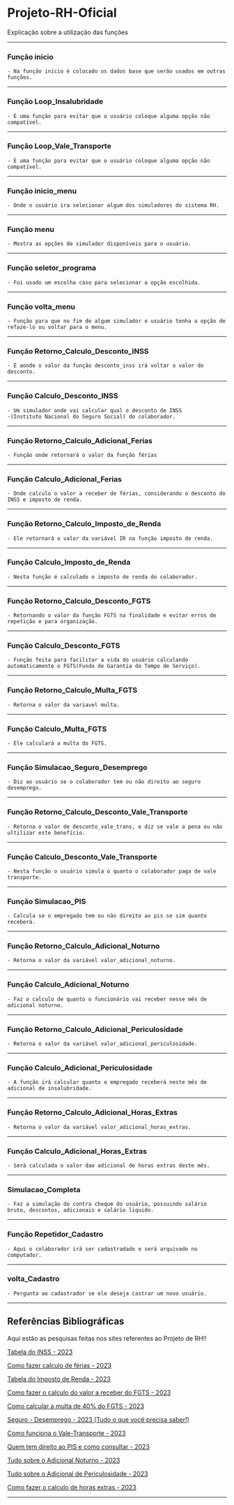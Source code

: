 # Projeto-RH-Oficial
 Explicação sobre a utilização das funções
_____________________________________________________________________________________________________________________________
 ### Função inicio                                                                                                                                                                                                                                             
    - Na função início é colocado os dados base que serão usados em outras funções.                       
_____________________________________________________________________________________________________________________________
 ### Função Loop_Insalubridade

    - É uma função para evitar que o usuário coloque alguma opção não compatível.
_____________________________________________________________________________________________________________________________
 ### Função Loop_Vale_Transporte

    - É uma função para evitar que o usuário coloque alguma opção não compatível.
_____________________________________________________________________________________________________________________________
 ### Função inicio_menu
 
    - Onde o usuário ira selecionar algum dos simuladores do sistema RH.
_____________________________________________________________________________________________________________________________
 ### Função menu

    - Mostra as opções de simulador disponíveis para o usuário.
_____________________________________________________________________________________________________________________________
 ### Função seletor_programa
 
    - Foi usado um escolha caso para selecionar a opção escolhida.
_____________________________________________________________________________________________________________________________
 ### Função volta_menu

    - Função para que no fim de algum simulador o usuário tenha a opção de refaze-lo ou voltar para o menu.
_____________________________________________________________________________________________________________________________
 ### Função Retorno_Calculo_Desconto_INSS
 
    - É aonde o valor da função desconto_inss irá voltar o valor do desconto.
_____________________________________________________________________________________________________________________________
 ### Função Calculo_Desconto_INSS
 
    - Um simulador onde vai calcular qual o desconto de INSS
    -(Instituto Nacional do Seguro Social) do colaborador.
_____________________________________________________________________________________________________________________________
 ### Função Retorno_Calculo_Adicional_Ferias
 
    - Função onde retornará o valor da função férias
_____________________________________________________________________________________________________________________________
 ### Função Calculo_Adicional_Ferias
 
    - Onde calculo o valor a receber de férias, considerando o desconto do INSS e imposto de renda.
_____________________________________________________________________________________________________________________________
 ### Função Retorno_Calculo_Imposto_de_Renda
 
    - Ele retornará o valor da variável IR na função imposto de renda.
_____________________________________________________________________________________________________________________________
 ### Função Calculo_Imposto_de_Renda

    - Nesta função é calculado o imposto de renda do colaborador.
_____________________________________________________________________________________________________________________________
 ### Função Retorno_Calculo_Desconto_FGTS

    - Retornando o valor da função FGTS na finalidade e evitar erros de repetição e para organização.
_____________________________________________________________________________________________________________________________
 ### Função Calculo_Desconto_FGTS

    - Função feita para facilitar a vida do usuário calculando automaticamente o FGTS(Fundo de Garantia do Tempo de Serviço).
_____________________________________________________________________________________________________________________________
 ### Função Retorno_Calculo_Multa_FGTS

    - Retorna o valor da variavel multa.
_____________________________________________________________________________________________________________________________
 ### Função Calculo_Multa_FGTS

    - Ele calculará a multa do FGTS.
_____________________________________________________________________________________________________________________________
 ### Função Simulacao_Seguro_Desemprego

    - Diz ao usuário se o colaborador tem ou não direito ao seguro desemprego.
_____________________________________________________________________________________________________________________________
 ### Função Retorno_Calculo_Desconto_Vale_Transporte

    - Retorna o valor de desconto_vale_trans, e diz se vale a pena ou não ultilizar este benefício.
_____________________________________________________________________________________________________________________________
 ### Função Calculo_Desconto_Vale_Transporte

    - Nesta função o usuário simula o quanto o colaborador paga de vale transporte.
_____________________________________________________________________________________________________________________________
 ### Função Simulacao_PIS

    - Calcula se o empregado tem ou não direito ao pis se sim quanto receberá.
_____________________________________________________________________________________________________________________________
 ### Função Retorno_Calculo_Adicional_Noturno

    - Retorna o valor da variável valor_adicional_noturno.
_____________________________________________________________________________________________________________________________
 ### Função Calculo_Adicional_Noturno

    - Faz o calculo de quanto o funcionário vai receber nesse mês de adicional noturno.
_____________________________________________________________________________________________________________________________
 ### Função Retorno_Calculo_Adicional_Periculosidade

    - Retorna o valor da variável valor_adicional_periculosidade.
_____________________________________________________________________________________________________________________________
 ### Função Calculo_Adicional_Periculosidade

    - A função irá calcular quanto o empregado receberá neste mês de adicional de insalubridade.
_____________________________________________________________________________________________________________________________
 ### Função Retorno_Calculo_Adicional_Horas_Extras

    - Retorna o valor da variável valor_adicional_horas_extras.
_____________________________________________________________________________________________________________________________
 ### Função Calculo_Adicional_Horas_Extras

    - Será calculada o valor dao adicional de horas extras deste mês.
_____________________________________________________________________________________________________________________________
 ### Simulacao_Completa

    - Faz a simulação do contra cheque do usuário, possuindo salário bruto, descontos, adicionais e salário liquido.
_____________________________________________________________________________________________________________________________
 ### Função Repetidor_Cadastro

    - Aqui o colaborador irá ser cadastradado e será arquivado no computador.
_____________________________________________________________________________________________________________________________
 ### volta_Cadastro

    - Pergunta ao cadastrador se ele deseja castrar um novo usuário.
_____________________________________________________________________________________________________________________________

## Referências Bibliográficas 

Aqui estão as pesquisas feitas nos sites referentes ao Projeto de RH!!

[Tabela do INSS - 2023](https://blog.convenia.com.br/tabela-do-inss-para-2023-confira-os-reajustes/)

[Como fazer calculo de férias - 2023](https://www.vagas.com.br/profissoes/como-calcular-ferias-calculo/#:~:text=No%20c%C3%A1lculo%20de%20f%C3%A9rias,%20%C3%A9,somar%201/3%20dele%20mesmo.)

[Tabela do Imposto de Renda - 2023](https://www.creditas.com/exponencial/tabela-imposto-de-renda/)

[Como fazer o calculo do valor a receber do FGTS - 2023](https://meutudo.com.br/blog/calculadoras/calculo-fgts/#:~:text=O%20c%C3%A1lculo%20mensal%20do%20FGTS,a%20antecipa%C3%A7%C3%A3o%20do%20recolhimento%20rescis%C3%B3rio%29.)

[Como calcular a multa de 40% do FGTS - 2023](https://economia.uol.com.br/noticias/redacao/2023/03/18/fgts-entenda-como-e-calculada-multa-de-40-em-caso-de-demissao.htm#:~:text=No%20caso%20da%20demiss%C3%A3o%20sem,de%20R$%2040.000,00.)

[Seguro - Desemprego - 2023 (Tudo o que você precisa saber!)](https://blog.pagseguro.uol.com.br/seguro-desemprego/)

[Como funciona o Vale-Transporte - 2023](https://www.bwg.com.br/como-funciona-o-vale-transporte/#:~:text=O%20uso%20do%20vale-transporte,profissional%20tenha%20direito%20ao%20custeio.)

[Quem tem direito ao PIS e como consultar - 2023](https://economia.uol.com.br/guia-de-economia/pis-como-consultar-o-seu-e-quem-tem-direito-ao-abono-salarial.htm)

[Tudo sobre o Adicional Noturno - 2023](https://www.gupy.io/blog/adicional-noturno#:~:text=Adicional%20noturno%20%C3%A9%20um%20acr%C3%A9scimo,22h%20at%C3%A9%205h%20da%20manh%C3%A3.)

[Tudo sobre o Adicional de Periculosidade - 2023](https://forbusiness.vagas.com.br/blog/adicional-de-periculosidade/#:~:text=periculosidade%20e%20insalubridade?-,O%20que%20%C3%A9%20adicional%20de%20periculosidade?,e%20gratifica%C3%A7%C3%B5es%20pagas%20pelo%20empregador.)

[Como fazer o calculo de horas extras - 2023](https://www.pontotel.com.br/como-calcular-hora-extra/#:~:text=E%20sobre%20o%20c%C3%A1lculo%20do,superior%20%C3%A0%20da%20hora%20normal.%E2%80%9D)

-----------------------------------------------------------------------------------------------------------------------------------------------------------------------
